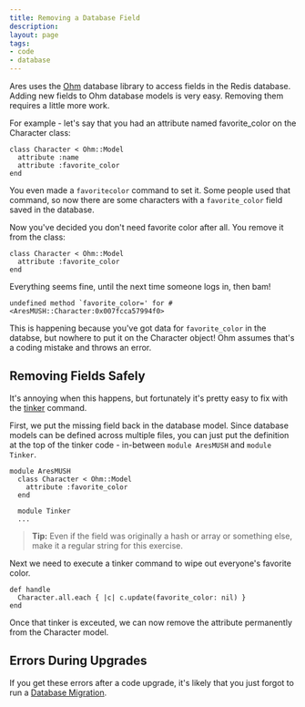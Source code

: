 ```yaml
---
title: Removing a Database Field
description:
layout: page
tags: 
- code
- database
---
```


Ares uses the [Ohm](http://ohm.keyvalue.org/) database library to access fields in the Redis database.  Adding new fields to Ohm database models is very easy.  Removing them requires a little more work.

For example - let's say that you had an attribute named favorite_color on the Character class:

    class Character < Ohm::Model
      attribute :name
      attribute :favorite_color
    end

You even made a `favoritecolor` command to set it.  Some people used that command, so now there are some characters with a `favorite_color` field saved in the database.

Now you've decided you don't need favorite color after all.   You remove it from the class:

    class Character < Ohm::Model
      attribute :favorite_color
    end

Everything seems fine, until the next time someone logs in, then bam!

    undefined method `favorite_color=' for #<AresMUSH::Character:0x007fcca57994f0>

This is happening because you've got data for `favorite_color` in the databse, but nowhere to put it on the Character object!   Ohm assumes that's a coding mistake and throws an error.

## Removing Fields Safely

It's annoying when this happens, but fortunately it's pretty easy to fix with the [tinker](/tutorials/code/tinker) command.

First, we put the missing field back in the database model.  Since database models can be defined across multiple files, you can just put the definition at the top of the tinker code - in-between `module AresMUSH` and `module Tinker`.

    module AresMUSH
      class Character < Ohm::Model
        attribute :favorite_color
      end
      
      module Tinker
      ...

> **Tip:** Even if the field was originally a hash or array or something else, make it a regular string for this exercise.

Next we need to execute a tinker command to wipe out everyone's favorite color.

    def handle
      Character.all.each { |c| c.update(favorite_color: nil) }
    end

Once that tinker is exceuted, we can now remove the attribute permanently from the Character model.

## Errors During Upgrades

If you get these errors after a code upgrade, it's likely that you just forgot to run a [Database Migration](/tutorials/code/db-migration).

